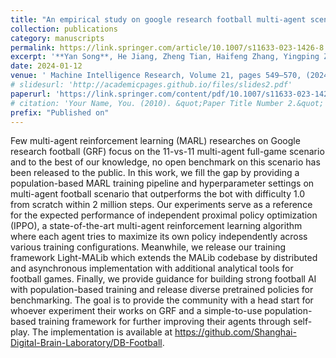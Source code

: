 ```yaml
---
title: "An empirical study on google research football multi-agent scenarios"
collection: publications
category: manuscripts
permalink: https://link.springer.com/article/10.1007/s11633-023-1426-8
excerpt: '**Yan Song**, He Jiang, Zheng Tian, Haifeng Zhang, Yingping Zhang, Jiangcheng Zhu, Zonghong Dai, Weinan Zhang & Jun Wang '
date: 2024-01-12
venue: ' Machine Intelligence Research, Volume 21, pages 549–570, (2024)'
# slidesurl: 'http://academicpages.github.io/files/slides2.pdf'
paperurl: 'https://link.springer.com/content/pdf/10.1007/s11633-023-1426-8.pdf'
# citation: 'Your Name, You. (2010). &quot;Paper Title Number 2.&quot; <i>Journal 1</i>. 1(2).'
prefix: "Published on"
---
```


Few multi-agent reinforcement learning (MARL) researches on Google research football (GRF) focus on the 11-vs-11 multi-agent full-game scenario and to the best of our knowledge, no open benchmark on this scenario has been released to the public. In this work, we fill the gap by providing a population-based MARL training pipeline and hyperparameter settings on multi-agent football scenario that outperforms the bot with difficulty 1.0 from scratch within 2 million steps. Our experiments serve as a reference for the expected performance of independent proximal policy optimization (IPPO), a state-of-the-art multi-agent reinforcement learning algorithm where each agent tries to maximize its own policy independently across various training configurations. Meanwhile, we release our training framework Light-MALib which extends the MALib codebase by distributed and asynchronous implementation with additional analytical tools for football games. Finally, we provide guidance for building strong football AI with population-based training and release diverse pretrained policies for benchmarking. The goal is to provide the community with a head start for whoever experiment their works on GRF and a simple-to-use population-based training framework for further improving their agents through self-play. The implementation is available at https://github.com/Shanghai-Digital-Brain-Laboratory/DB-Football.